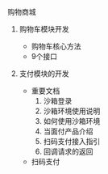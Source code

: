 购物商城
1. 购物车模块开发
    - 购物车核心方法
    - 9个接口
    
2. 支付模块的开发
    - 重要文档
        1. 沙箱登录
        2. 沙箱环境使用说明
        3. 如何使用沙箱环境
        4. 当面付产品介绍
        5. 扫码支付接入指引
        6. 回调请求的返回
    - 扫码支付